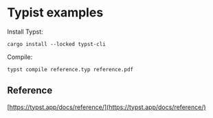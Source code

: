 # Typist examples

Install Typst:
```
cargo install --locked typst-cli
```

Compile:
```
typst compile reference.typ reference.pdf
```

## Reference
[https://typst.app/docs/reference/](https://typst.app/docs/reference/)
